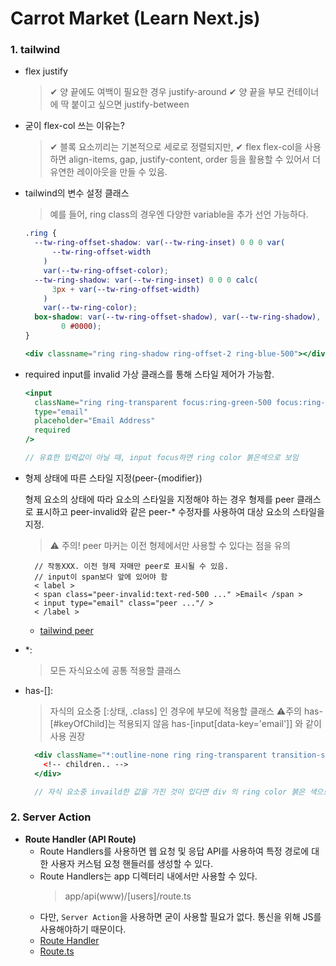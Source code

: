 # Carrot Market (Learn Next.js)

### 1. tailwind

- flex justify

  > ✔ 양 끝에도 여백이 필요한 경우 justify-around
  > ✔ 양 끝을 부모 컨테이너에 딱 붙이고 싶으면 justify-between

- 굳이 flex-col 쓰는 이유는?

  > ✔ 블록 요소끼리는 기본적으로 세로로 정렬되지만,
  > ✔ flex flex-col을 사용하면 align-items, gap, justify-content, order 등을 활용할 수 있어서 더 유연한 레이아웃을 만들 수 있음.

- tailwind의 변수 설정 클래스

  > 예를 들어, ring class의 경우엔 다양한 variable을 추가 선언 가능하다.

  ```css
  .ring {
    --tw-ring-offset-shadow: var(--tw-ring-inset) 0 0 0 var(
        --tw-ring-offset-width
      )
      var(--tw-ring-offset-color);
    --tw-ring-shadow: var(--tw-ring-inset) 0 0 0 calc(
        3px + var(--tw-ring-offset-width)
      )
      var(--tw-ring-color);
    box-shadow: var(--tw-ring-offset-shadow), var(--tw-ring-shadow), var(--tw-shadow, 0
          0 #0000);
  }
  ```

  ```jsx
  <div classname="ring ring-shadow ring-offset-2 ring-blue-500"></div>
  ```

- required input를 invalid 가상 클래스를 통해 스타일 제어가 가능함.

  ```jsx
  <input
    className="ring ring-transparent focus:ring-green-500 focus:ring-offset-2  invalid:focus:ring-red-500 peer"
    type="email"
    placeholder="Email Address"
    required
  />

  // 유효한 입력값이 아닐 때, input focus하면 ring color 붉은색으로 보임
  ```

- 형제 상태에 따른 스타일 지정(peer-{modifier})

  형제 요소의 상태에 따라 요소의 스타일을 지정해야 하는 경우 형제를 peer 클래스로 표시하고 peer-invalid와 같은 peer-\* 수정자를 사용하여 대상 요소의 스타일을 지정.

  > ⚠️ 주의!
  > peer 마커는 이전 형제에서만 사용할 수 있다는 점을 유의

  ```
    // 작동XXX. 이전 형제 자매만 peer로 표시될 수 있음.
    // input이 span보다 앞에 있어야 함
    < label >
    < span class="peer-invalid:text-red-500 ..." >Email< /span >
    < input type="email" class="peer ..."/ >
    < /label >
  ```

  - [tailwind peer](https://tailwindcss.com/docs/hover-focus-and-other-states#styling-based-on-sibling-state)

- \*:

  > 모든 자식요소에 공통 적용할 클래스

- has-[]:

  > 자식의 요소중 [:상태, .class] 인 경우에 부모에 적용할 클래스
  > ⚠️주의
  > has-[#keyOfChild]는 적용되지 않음
  > has-[input[data-key='email']] 와 같이 사용 권장

  ```jsx
    <div className="*:outline-none ring ring-transparent transition-shadow has-[:invalid]:ring-red-200">
      <!-- children.. -->
    </div>

    // 자식 요소중 invaild한 값을 가진 것이 있다면 div 의 ring color 붉은 색으로 변경됨
  ```

### 2. Server Action

- **Route Handler (API Route)**
  - Route Handlers를 사용하면 웹 요청 및 응답 API를 사용하여 특정 경로에 대한 사용자 커스텀 요청 핸들러를 생성할 수 있다.
  - Route Handlers는 app 디렉터리 내에서만 사용할 수 있다.
    > app/api(www)/[users]/route.ts
  - 다만, `Server Action`을 사용하면 굳이 사용할 필요가 없다. 통신을 위해 JS를 사용해야하기 때문이다.
  - [Route Handler](https://nextjs.org/docs/app/building-your-application/routing/route-handlers)
  - [Route.ts](https://nextjs.org/docs/app/api-reference/file-conventions/route)
